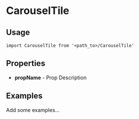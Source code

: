 # CarouselTile

## Usage

```
import CarouselTile from '<path_to>/CarouselTile'
```

## Properties

- **propName** - Prop Description

## Examples

Add some examples...
